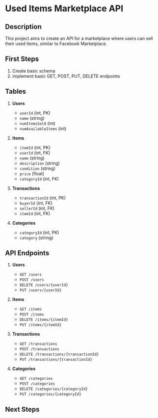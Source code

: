 # Used Items Marketplace API

## Description
This project aims to create an API for a marketplace where users can sell their used items, similar to Facebook Marketplace.

## First Steps
1. Create basic schema
2. implement basic GET, POST, PUT, DELETE endpoints

   
## Tables
1. **Users**
   - `userId` (int, PK)
   - `name` (string)
   - `numItemsSold` (int)
   - `numAvailableItems` (int)

2. **Items**
   - `itemId` (int, PK)
   - `userId` (int, FK)
   - `name` (string)
   - `description` (string)
   - `condition` (string)
   - `price` (float)
   - `categoryId` (int, FK)

3. **Transactions**
   - `transactionId` (int, PK)
   - `buyerId` (int, FK)
   - `sellerId` (int, FK)
   - `itemId` (int, FK)

4. **Categories**
   - `categoryId` (int, PK)
   - `category` (string)

## API Endpoints
1. **Users**
   - `GET /users`
   - `POST /users`
   - `DELETE /users/{userId}`
   - `PUT /users/{userId}`

2. **Items**
   - `GET /items`
   - `POST /items`
   - `DELETE /items/{itemId}`
   - `PUT /items/{itemId}`

3. **Transactions**
   - `GET /transactions`
   - `POST /transactions`
   - `DELETE /transactions/{transactionId}`
   - `PUT /transactions/{transactionId}`

4. **Categories**
   - `GET /categories`
   - `POST /categories`
   - `DELETE /categories/{categoryId}`
   - `PUT /categories/{categoryId}`

## Next Steps

